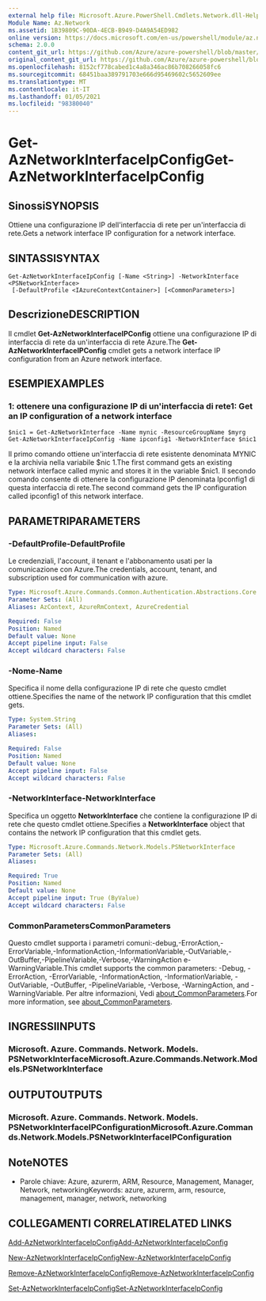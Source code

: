 ```yaml
---
external help file: Microsoft.Azure.PowerShell.Cmdlets.Network.dll-Help.xml
Module Name: Az.Network
ms.assetid: 1B39809C-90DA-4ECB-B949-D4A9A54ED982
online version: https://docs.microsoft.com/en-us/powershell/module/az.network/get-aznetworkinterfaceipconfig
schema: 2.0.0
content_git_url: https://github.com/Azure/azure-powershell/blob/master/src/Network/Network/help/Get-AzNetworkInterfaceIpConfig.md
original_content_git_url: https://github.com/Azure/azure-powershell/blob/master/src/Network/Network/help/Get-AzNetworkInterfaceIpConfig.md
ms.openlocfilehash: 8152cf778cabed1c4a8a346ac86b708266058fc6
ms.sourcegitcommit: 68451baa389791703e666d95469602c5652609ee
ms.translationtype: MT
ms.contentlocale: it-IT
ms.lasthandoff: 01/05/2021
ms.locfileid: "98380040"
---
```

# <span data-ttu-id="6a7b9-101">Get-AzNetworkInterfaceIpConfig</span><span class="sxs-lookup"><span data-stu-id="6a7b9-101">Get-AzNetworkInterfaceIpConfig</span></span>

## <span data-ttu-id="6a7b9-102">Sinossi</span><span class="sxs-lookup"><span data-stu-id="6a7b9-102">SYNOPSIS</span></span>
<span data-ttu-id="6a7b9-103">Ottiene una configurazione IP dell'interfaccia di rete per un'interfaccia di rete.</span><span class="sxs-lookup"><span data-stu-id="6a7b9-103">Gets a network interface IP configuration for a network interface.</span></span>

## <span data-ttu-id="6a7b9-104">SINTASSI</span><span class="sxs-lookup"><span data-stu-id="6a7b9-104">SYNTAX</span></span>

```
Get-AzNetworkInterfaceIpConfig [-Name <String>] -NetworkInterface <PSNetworkInterface>
 [-DefaultProfile <IAzureContextContainer>] [<CommonParameters>]
```

## <span data-ttu-id="6a7b9-105">Descrizione</span><span class="sxs-lookup"><span data-stu-id="6a7b9-105">DESCRIPTION</span></span>
<span data-ttu-id="6a7b9-106">Il cmdlet **Get-AzNetworkInterfaceIPConfig** ottiene una configurazione IP di interfaccia di rete da un'interfaccia di rete Azure.</span><span class="sxs-lookup"><span data-stu-id="6a7b9-106">The **Get-AzNetworkInterfaceIPConfig** cmdlet gets a network interface IP configuration from an Azure network interface.</span></span>

## <span data-ttu-id="6a7b9-107">ESEMPI</span><span class="sxs-lookup"><span data-stu-id="6a7b9-107">EXAMPLES</span></span>

### <span data-ttu-id="6a7b9-108">1: ottenere una configurazione IP di un'interfaccia di rete</span><span class="sxs-lookup"><span data-stu-id="6a7b9-108">1: Get an IP configuration of a network interface</span></span>
```
$nic1 = Get-AzNetworkInterface -Name mynic -ResourceGroupName $myrg
Get-AzNetworkInterfaceIpConfig -Name ipconfig1 -NetworkInterface $nic1
```

<span data-ttu-id="6a7b9-109">Il primo comando ottiene un'interfaccia di rete esistente denominata MYNIC e la archivia nella variabile $nic 1.</span><span class="sxs-lookup"><span data-stu-id="6a7b9-109">The first command gets an existing network interface called mynic and stores it in the variable $nic1.</span></span> <span data-ttu-id="6a7b9-110">Il secondo comando consente di ottenere la configurazione IP denominata Ipconfig1 di questa interfaccia di rete.</span><span class="sxs-lookup"><span data-stu-id="6a7b9-110">The second command gets the IP configuration called ipconfig1 of this network interface.</span></span>
    

## <span data-ttu-id="6a7b9-111">PARAMETRI</span><span class="sxs-lookup"><span data-stu-id="6a7b9-111">PARAMETERS</span></span>

### <span data-ttu-id="6a7b9-112">-DefaultProfile</span><span class="sxs-lookup"><span data-stu-id="6a7b9-112">-DefaultProfile</span></span>
<span data-ttu-id="6a7b9-113">Le credenziali, l'account, il tenant e l'abbonamento usati per la comunicazione con Azure.</span><span class="sxs-lookup"><span data-stu-id="6a7b9-113">The credentials, account, tenant, and subscription used for communication with azure.</span></span>

```yaml
Type: Microsoft.Azure.Commands.Common.Authentication.Abstractions.Core.IAzureContextContainer
Parameter Sets: (All)
Aliases: AzContext, AzureRmContext, AzureCredential

Required: False
Position: Named
Default value: None
Accept pipeline input: False
Accept wildcard characters: False
```

### <span data-ttu-id="6a7b9-114">-Nome</span><span class="sxs-lookup"><span data-stu-id="6a7b9-114">-Name</span></span>
<span data-ttu-id="6a7b9-115">Specifica il nome della configurazione IP di rete che questo cmdlet ottiene.</span><span class="sxs-lookup"><span data-stu-id="6a7b9-115">Specifies the name of the network IP configuration that this cmdlet gets.</span></span>

```yaml
Type: System.String
Parameter Sets: (All)
Aliases:

Required: False
Position: Named
Default value: None
Accept pipeline input: False
Accept wildcard characters: False
```

### <span data-ttu-id="6a7b9-116">-NetworkInterface</span><span class="sxs-lookup"><span data-stu-id="6a7b9-116">-NetworkInterface</span></span>
<span data-ttu-id="6a7b9-117">Specifica un oggetto **NetworkInterface** che contiene la configurazione IP di rete che questo cmdlet ottiene.</span><span class="sxs-lookup"><span data-stu-id="6a7b9-117">Specifies a **NetworkInterface** object that contains the network IP configuration that this cmdlet gets.</span></span>

```yaml
Type: Microsoft.Azure.Commands.Network.Models.PSNetworkInterface
Parameter Sets: (All)
Aliases:

Required: True
Position: Named
Default value: None
Accept pipeline input: True (ByValue)
Accept wildcard characters: False
```

### <span data-ttu-id="6a7b9-118">CommonParameters</span><span class="sxs-lookup"><span data-stu-id="6a7b9-118">CommonParameters</span></span>
<span data-ttu-id="6a7b9-119">Questo cmdlet supporta i parametri comuni:-debug,-ErrorAction,-ErrorVariable,-InformationAction,-InformationVariable,-OutVariable,-OutBuffer,-PipelineVariable,-Verbose,-WarningAction e-WarningVariable.</span><span class="sxs-lookup"><span data-stu-id="6a7b9-119">This cmdlet supports the common parameters: -Debug, -ErrorAction, -ErrorVariable, -InformationAction, -InformationVariable, -OutVariable, -OutBuffer, -PipelineVariable, -Verbose, -WarningAction, and -WarningVariable.</span></span> <span data-ttu-id="6a7b9-120">Per altre informazioni, Vedi [about_CommonParameters](http://go.microsoft.com/fwlink/?LinkID=113216).</span><span class="sxs-lookup"><span data-stu-id="6a7b9-120">For more information, see [about_CommonParameters](http://go.microsoft.com/fwlink/?LinkID=113216).</span></span>

## <span data-ttu-id="6a7b9-121">INGRESSI</span><span class="sxs-lookup"><span data-stu-id="6a7b9-121">INPUTS</span></span>

### <span data-ttu-id="6a7b9-122">Microsoft. Azure. Commands. Network. Models. PSNetworkInterface</span><span class="sxs-lookup"><span data-stu-id="6a7b9-122">Microsoft.Azure.Commands.Network.Models.PSNetworkInterface</span></span>

## <span data-ttu-id="6a7b9-123">OUTPUT</span><span class="sxs-lookup"><span data-stu-id="6a7b9-123">OUTPUTS</span></span>

### <span data-ttu-id="6a7b9-124">Microsoft. Azure. Commands. Network. Models. PSNetworkInterfaceIPConfiguration</span><span class="sxs-lookup"><span data-stu-id="6a7b9-124">Microsoft.Azure.Commands.Network.Models.PSNetworkInterfaceIPConfiguration</span></span>

## <span data-ttu-id="6a7b9-125">Note</span><span class="sxs-lookup"><span data-stu-id="6a7b9-125">NOTES</span></span>
* <span data-ttu-id="6a7b9-126">Parole chiave: Azure, azurerm, ARM, Resource, Management, Manager, Network, networking</span><span class="sxs-lookup"><span data-stu-id="6a7b9-126">Keywords: azure, azurerm, arm, resource, management, manager, network, networking</span></span>

## <span data-ttu-id="6a7b9-127">COLLEGAMENTI CORRELATI</span><span class="sxs-lookup"><span data-stu-id="6a7b9-127">RELATED LINKS</span></span>

[<span data-ttu-id="6a7b9-128">Add-AzNetworkInterfaceIpConfig</span><span class="sxs-lookup"><span data-stu-id="6a7b9-128">Add-AzNetworkInterfaceIpConfig</span></span>](./Add-AzNetworkInterfaceIpConfig.md)

[<span data-ttu-id="6a7b9-129">New-AzNetworkInterfaceIpConfig</span><span class="sxs-lookup"><span data-stu-id="6a7b9-129">New-AzNetworkInterfaceIpConfig</span></span>](./New-AzNetworkInterfaceIpConfig.md)

[<span data-ttu-id="6a7b9-130">Remove-AzNetworkInterfaceIpConfig</span><span class="sxs-lookup"><span data-stu-id="6a7b9-130">Remove-AzNetworkInterfaceIpConfig</span></span>](./Remove-AzNetworkInterfaceIpConfig.md)

[<span data-ttu-id="6a7b9-131">Set-AzNetworkInterfaceIpConfig</span><span class="sxs-lookup"><span data-stu-id="6a7b9-131">Set-AzNetworkInterfaceIpConfig</span></span>](./Set-AzNetworkInterfaceIpConfig.md)


